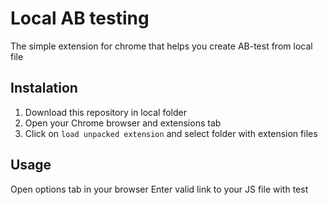 # Local AB testing
The simple extension for chrome that helps you create AB-test from local file

## Instalation
1. Download this repository in local folder
2. Open your Chrome browser and extensions tab
3. Click on `load unpacked extension` and select folder with extension files

## Usage 
Open options tab in your browser
Enter valid link to your JS file with test
